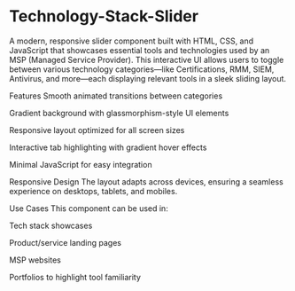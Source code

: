 # Technology-Stack-Slider

A modern, responsive slider component built with HTML, CSS, and JavaScript that showcases essential tools and technologies used by an MSP (Managed Service Provider). This interactive UI allows users to toggle between various technology categories—like Certifications, RMM, SIEM, Antivirus, and more—each displaying relevant tools in a sleek sliding layout.

Features
Smooth animated transitions between categories

Gradient background with glassmorphism-style UI elements

Responsive layout optimized for all screen sizes

Interactive tab highlighting with gradient hover effects

Minimal JavaScript for easy integration

Responsive Design
The layout adapts across devices, ensuring a seamless experience on desktops, tablets, and mobiles.

Use Cases
This component can be used in:

Tech stack showcases

Product/service landing pages

MSP websites

Portfolios to highlight tool familiarity
